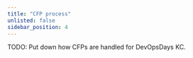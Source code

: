 ```yaml
---
title: "CFP process"
unlisted: false
sidebar_position: 4
---
```


TODO: Put down how CFPs are handled for DevOpsDays KC.